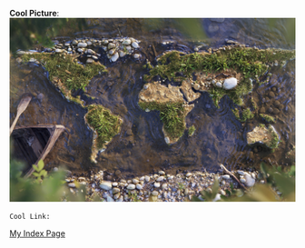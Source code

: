 __Cool Picture__: ![World Map](Image1.jpg)

```
Cool Link:
```

[My Index Page](https://henohyj.github.io/cse15l-lab-reports/index.html)
